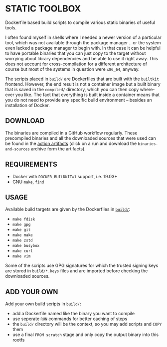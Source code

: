 # STATIC TOOLBOX

Dockerfile based build scripts to compile various static binaries of useful tools.

I often found myself in shells where I needed a newer version of a particular tool,
which was not available through the package manager .. or the system even lacked a
package manager to begin with. In that case it can be helpful to have portable
binaries that you can just copy to the target without worrying about library
dependencies and be able to use it right away. This does not account for cross-compilation
for a different architecture of course but most of the systems in question were
`x86_64`, anyway.

The scripts placed in `build/` are Dockerfiles that are built with the `builtkit`
frontend. However, the end result is not a container image but a built binary that
is saved in the `compiled/` directory, which you can then copy where-ever you like.
The fact that everything is built inside a container means that you do not need to
provide any specific build environment – besides an installation of Docker.

## DOWNLOAD

The binaries are compiled in a GitHub workflow regularly. These precompiled binaries
and all the downloaded sources that were used can be found in the
[action artifacts](https://github.com/ansemjo/static-toolbox/actions)
(click on a run and download the `binaries-and-sources` archive form the artifacts).

## REQUIREMENTS

* Docker with `DOCKER_BUILDKIT=1` support, i.e. 19.03+
* GNU `make`, `find`

## USAGE

Available build targets are given by the Dockerfiles in [`build/`](build/):

* `make fdisk`
* `make gpg`
* `make git`
* `make make`
* `make zstd`
* `make busybox`
* `make curl`
* `make vim`

Some of the scripts use GPG signatures for which the trusted signing keys are stored
in `build/*.keys` files and are imported before checking the downloaded sources.

## ADD YOUR OWN

Add your own build scripts in `build/`:

- add a Dockerfile named like the binary you want to compile
- use seperate `RUN` commands for better caching of steps
- the `build/` directory will be the context, so you may add scripts and `COPY` them
- use a final `FROM scratch` stage and only copy the output binary into this rootfs
